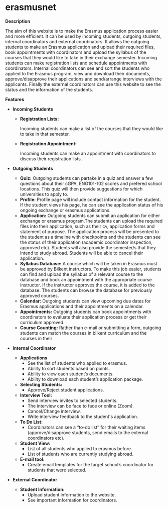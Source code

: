 # erasmusnet

**Description**

The aim of this website is to make the Erasmus application process easier and more efficient. It can be used by incoming students, outgoing students, internal coordinators and external coordinators. It allows the outgoing students to make an Erasmus application and upload their required files, book appointments with coordinators and upload the syllabus of the courses that they would like to take in their exchange semester. Incoming students can make registration lists and schedule appointments with coordinators. Internal coordinators can see and sort the students who applied to the Erasmus program, view and download their documents, approve/disapprove their applications and send/arrange interviews with the applicants. Finally the external coordinators can use this website to see the status and the information of the students.

**Features**



* **Incoming Students**
    * **Registration Lists:**

        Incoming students can make a list of the courses that they would like to take in that semester.

    * **Registration Appointment:**

        Incoming students can make an appointment with coordinators to discuss their registration lists.

* **Outgoing Students**
    * **Quiz:** Outgoing students can partake in a quiz and answer a few questions about their cGPA, ENG101-102 scores and prefered school locations. This quiz will then provide suggestions for which universities to apply to.
    * **Profile:** Profile page will include contact information for the student. If the student views his page, he can see the application status of his ongoing exchange or erasmus applications.
    * **Application:** Outgoing students can submit an application for either exchange or erasmus program.The students can upload the required files into their application, such as their cv, application forms and statement of purpose. The application process will be presented to the student as a timeline with checkpoints and the students can see the status of their application (academic coordinator inspection, approved etc). Students will also provide the semester/s that they intend to study abroad. Students will be able to cancel their application.
    * **Syllabus Database:** A course which will be taken in Erasmus must be approved by Bilkent instructors. To make this job easier, students can find and upload the syllabus of a relevant course to the database and book an appointment with the appropriate course instructor. If the instructor approves the course, it is added to the database. The students can browse the database for previously approved courses. 
    * **Calendar:** Outgoing students can view upcoming due dates for Erasmus applications and their appointments on a calendar.
    * **Appointments:** Outgoing students can book appointments with coordinators to evaluate their application process or get their curriculum approved.
    * **Course Counting:** Rather than e-mail or submitting a form, outgoing students can match the courses in bilkent curriculum and the courses in their 
* **Internal Coordinator**
    * **Applications**
        * See the list of students who applied to erasmus.
        * Ability to sort students based on points.
        * Ability to view each student’s documents.
        * Ability to download each student’s application package.
    * **Selecting Students:**
        * Approve/Reject student applications.
    * **Interview Tool:**
        * Send interview invites to selected students.
        * The interview can be face to face or online (Zoom).
        * Cancel/Change interview.
        * Write interview feedback to the student's application.
    * **To Do List:**
        * Coordinators can see a “to-do list” for their waiting items (approve/disapprove students, send emails to the external coordinators etc).
    * **Student View:**
        * List of all students who applied to erasmus before.
        * List of students who are currently studying abroad.
    * **E-mail tool:**
        * Create email templates for the target school’s coordinator for students that were selected.
* **External Coordinator**
    * **Student Information:**
        * Upload student information to the website.
        * See important information for coordinators.
